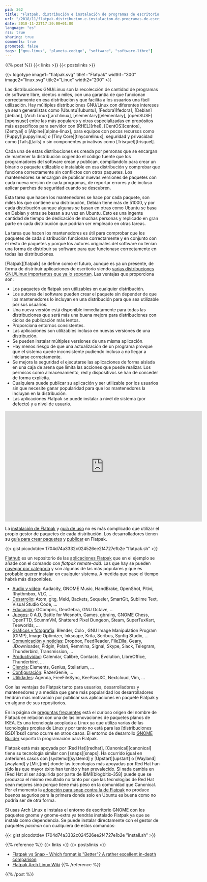 ```yaml
---
pid: 362
title: "Flatpak, distribución e instalación de programas de escritorio en las distribuciones GNU/Linux"
url: "/2018/11/flatpak-distribucion-e-instalacion-de-programas-de-escritorio-en-las-distribuciones-gnu-linux/"
date: 2018-11-23T17:30:00+01:00
language: "es"
rss: true
sharing: true
comments: true
promoted: false
tags: ["gnu-linux", "planeta-codigo", "software", "software-libre"]
---
```


{{% post %}}
{{< links >}}
{{< postslinks >}}

{{< logotype image1="flatpak.svg" title1="Flatpak" width1="300" image2="linux.svg" title2="Linux" width2="200" >}}

Las distribuciones GNU/Linux son la recolección de cantidad de programas de software libre, cientos o miles, con una garantía de que funcionan correctamente en esa distribución y que facilita a los usuarios una fácil utilización. Hay múltiples distribuciones GNU/Linux con diferentes intereses ya sean generalistas como [Ubuntu][ubuntu], [Fedora][fedora], [Debian][debian], [Arch Linux][archlinux], [elementary][elementary], [openSUSE][opensuse] entre las más populares y otras especializadas en propósitos más específicos para servidor con [RHEL][rhel], [CentOS][centos], [Zentyal] o [Alpine][alpine-linux], para equipos con pocos recursos como [Puppy][puppylinux] o [Tiny Core][tinycorelinux], seguridad y privacidad como [Tails][tails] o sin componentes privativos como [Trisquel][trisquel].

Cada una de estas distribuciones es creada por personas que se encargan de mantener la distribución cogiendo el código fuente que los programadores del software crean y publican, compilandolo para crear un binario o paquete utilizable e instalable en esa distribución y comprobar que funciona correctamente sin conflictos con otros paquetes. Los mantenedores se encargan de publicar nuevas versiones de paquetes con cada nueva versión de cada programas, de reportar errores y de incluso aplicar parches de seguridad cuando se descubren.

Esta tarea que hacen los mantenedores se hace por cada paquete, son miles los que contiene una distribución, Debian tiene más de 51000, y por cada distribución aunque algunas se basan en otras como Ubuntu se basa en Debian y otras se basan a su vez en Ubuntu. Esto es una ingente cantidad de tiempo de dedicación de muchas personas y replicado en gran parte en cada distribución que podrían ser empleado en otras tareas.

La tarea que hacen los mantenedores es útil para comprobar que los paquetes de cada distribución funcionan correctamente y en conjunto con el resto de paquetes y porque los autores originales del software no tenían una forma de distribuir su software para que funcionase correctamente en todas las distribuciones.

[Flatpak][flatpak] se define como el futuro, aunque es ya un presente, de forma de distribuir aplicaciones de escritorio siendo [varias distribuciones GNU/Linux importantes que ya lo soportan](https://www.flatpak.org/setup/). Las ventajas que proporciona son:

* Los paquetes de flatpak son utilizables en cualquier distribución.
* Los autores del software pueden crear el paquete sin depender de que los mantenedores lo incluyan en una distribución para que sea utilizable por sus usuarios.
* Una nueva versión está disponible inmediatamente para todas las distribuciones que será más una buena mejora para distribuciones con ciclos de publicación más lentos.
* Proporciona entornos consistentes.
* Las aplicaciones son utilizables incluso en nuevas versiones de una distribución.
* Se pueden instalar múltiples versiones de una misma aplicación.
* Hay menos riesgo de que una actualización de un programa provque que el sistema quede inconsistente pudiendo incluso a no llegar a iniciarse correctamente.
* Se mejora la seguridad el ejecutarse las aplicaciones de forma aislada en una caja de arena que limita las acciones que puede realizar. Los permisos como almacenamiento, red y dispositivos se han de conceder de forma explícita.
* Cualquiera puede publicar su aplicación y ser utilizable por los usuarios sin que necesite ganar popularidad para que los mantenedores la incluyan en la distribución.
* Las aplicaciones Flatpak se puede instalar a nivel de sistema (por defecto) y a nivel de usuario.

<div class="media media-video" style="text-align: center;">
	<iframe width="640" height="360" src="https://www.youtube.com/embed/jDVCITRWGgs?rel=0" frameborder="0" allowfullscreen></iframe>
</div>

La [instalación de Flatpak](https://www.flatpak.org/setup/) y [guía de uso](http://docs.flatpak.org/en/latest/using-flatpak.html) no es más complicado que utilizar el propio gestor de paquetes de cada distribución. Los desarrolladores tienen su [guía para crear paquetes](http://docs.flatpak.org/en/latest/building.html) y [publicar](http://docs.flatpak.org/en/latest/publishing.html) en Flatpak.

{{< gist picodotdev 1704d74a3332c024526ee2f4727e1b2e "flatpak.sh" >}}

[Flathub](https://flathub.org/home) es un repositorio de las [aplicaciones Flatpak](https://flathub.org/apps) que en el ejemplo se añade con el comando con _flatpak remote-add_. Las que hay se pueden [navegar por categoría](https://flathub.org/apps/category/All) y son algunas de las más populares y que es probable querer instalar en cualquier sistema. A medida que pase el tiempo habrá más disponibles.

* [Audio y vídeo](https://flathub.org/apps/category/AudioVideo): Audacity, GNOME Music, HandBrake, OpenShot, Pitivi, Rhythmbox, VLC, ...
* [Desarrollo](https://flathub.org/apps/category/Development): Atom, gitg, Meld, Backets, Sequeler, SmartGit, Sublime Text, Visual Studio Code, ...
* [Educación](https://flathub.org/apps/category/Education): GCompris, GeoGebra, GNU Octave, ...
* [Juegos](https://flathub.org/apps/category/Game): 0 A.D, Battle for Wesnoth, Games, gbrainy, GNOME Chess, OpenTTD, ScummVM, Shattered Pixel Dungeon, Steam, SuperTuxKart, Teeworlds, ...
* [Gráficos y fotografía](https://flathub.org/apps/category/Graphics): Blender, Colo , GNU Image Manipulation Program (GIMP), Image Optimizer, Inkscape, Krita, Scribus, Synfig Studio, ...
* [Comunicación y noticias](https://flathub.org/apps/category/Network): Dropbox, FeedReader, FileZilla, Geary, JDownloader, Pidgin, Polari, Remmina, Signal, Skype, Slack, Telegram, Thunderbird, Transmission, ...
* [Productividad](https://flathub.org/apps/category/Office): Calendar, Calibre, Contacts, Evolution, LibreOffice, Thunderbird, ...
* [Ciencia](https://flathub.org/apps/category/Science): Elements, Genius, Stellarium, ...
* [Configuración](https://flathub.org/apps/category/Settings): RazerGenie, ...
* [Utilidades](https://flathub.org/apps/category/Utility): Agenda, FreeFileSync, KeePassXC, Nextcloud, Vim, ...

Con las ventajas de Flatpak tanto para usuarios, desarrolladores y mantenedores y a medida que gane más popularidad los desarrolladores tendrán más motivación por publicar sus aplicaciones en paquete Flatpak y en alguno de sus repositorios.

En la página de [preguntas frecuentes](https://www.flatpak.org/faq/) está el curioso origen del nombre de Flatpak en relación con una de las innovaciones de paquetes planos de IKEA. Es una tecnología acoplada a Linux ya que utiliza varias de las tecnologías propias de Linux y por tanto no está para las [distribuciones BSD][bsd] como ocurre en otros casos. El entorno de desarrollo [GNOME Builder]([gnome-builder]) soporta la programación para Flatpak.

Flatpak está más apoyada por [Red Hat][redhat], [Canonical][canonical] tiene su tecnología similar con [snaps][snaps]. Ha ocurrido igual en anteriores casos con [systemd][systemd] y [Upstart][upstart] o [Wayland][wayland] y [Mir][mir] donde las tecnologías más apoyadas por Red Hat han sido las que mayor éxito han tenido y han prevalecido. Si nada cambia en [Red Hat al ser adquirida por parte de IBM][blogbitix-358] puede que se produzca el mismo resultado no tanto por que las tecnologías de Red Hat sean mejores sino porque tiene más peso en la comunidad que Canonical. Por el momento la [adopción para snap contra la de Flatpak](https://kamikazow.wordpress.com/2018/06/08/adoption-of-flatpak-vs-snap-2018-edition/) no produce buenos augurios para la primera donde solo en Ubuntu es buena como no podría ser de otra forma.

Si usas Arch Linux e instalas el entorno de escritorio GNOME con los paquetes gnome y gnome-extra ya tendrás instalado Flatpak ya que se instala como dependencia. Se puede instalar directamente con el gestor de paquetes _pacman_ con cualquiera de estos comandos:

{{< gist picodotdev 1704d74a3332c024526ee2f4727e1b2e "install.sh" >}}

{{% reference %}}
{{< links >}}
{{< postslinks >}}
* [Flatpak vs Snap - Which format is "Better"? A rather excellent in-depth comparison](https://www.reddit.com/r/linux/comments/60qdtw/flatpak_vs_snap_which_format_is_better_a_rather/)
* [Flatpak Arch Linux Wiki](https://wiki.archlinux.org/index.php/Flatpak)
{{% /reference %}}

{{% /post %}}
